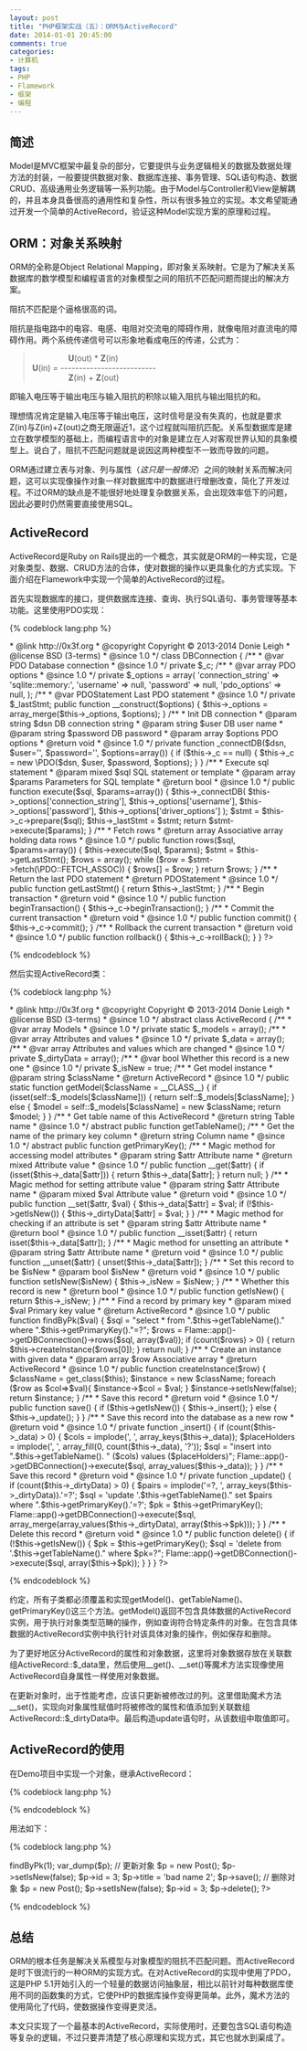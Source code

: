 ```yaml
---
layout: post
title: "PHP框架实战（五）：ORM与ActiveRecord"
date: 2014-01-01 20:45:00
comments: true
categories:
- 计算机
tags:
- PHP
- Flamework
- 框架
- 编程
---
```


简述
----

Model是MVC框架中最复杂的部分，它要提供与业务逻辑相关的数据及数据处理方法的封装，一般要提供数据对象、数据库连接、事务管理、SQL语句构造、数据CRUD、高级通用业务逻辑等一系列功能。由于Model与Controller和View是解耦的，并且本身具备很高的通用性和复杂性，所以有很多独立的实现。本文希望能通过开发一个简单的ActiveRecord，验证这种Model实现方案的原理和过程。

ORM：对象关系映射
-----------------

ORM的全称是Object Relational Mapping，即对象关系映射。它是为了解决关系数据库的数学模型和编程语言的对象模型之间的阻抗不匹配问题而提出的解决方案。

阻抗不匹配是个逼格很高的词。

阻抗是指电路中的电容、电感、电阻对交流电的障碍作用，就像电阻对直流电的障碍作用。两个系统传递信号可以形象地看成电压的传递，公式为：

>&nbsp;&nbsp;&nbsp;&nbsp;&nbsp;&nbsp;&nbsp;&nbsp;&nbsp;&nbsp;&nbsp;&nbsp;&nbsp;&nbsp;&nbsp;&nbsp;**U**(out) \* **Z**(in)  
**U**(in) =  --------------------------  
&nbsp;&nbsp;&nbsp;&nbsp;&nbsp;&nbsp;&nbsp;&nbsp;&nbsp;&nbsp;&nbsp;&nbsp;&nbsp;&nbsp;&nbsp;&nbsp;**Z**(in) + **Z**(out)

即输入电压等于输出电压与输入阻抗的积除以输入阻抗与输出阻抗的和。

理想情况肯定是输入电压等于输出电压，这时信号是没有失真的，也就是要求Z(in)与Z(in)+Z(out)之商无限逼近1，这个过程就叫阻抗匹配。关系型数据库是建立在数学模型的基础上，而编程语言中的对象是建立在人对客观世界认知的具象模型上。说白了，阻抗不匹配问题就是说因这两种模型不一致而导致的问题。

ORM通过建立表与对象、列与属性（_这只是一般情况_）之间的映射关系而解决问题，这可以实现像操作对象一样对数据库中的数据进行增删改查，简化了开发过程。不过ORM的缺点是不能很好地处理复杂数据关系，会出现效率低下的问题，因此必要时仍然需要直接使用SQL。

ActiveRecord
------------

ActiveRecord是Ruby on Rails提出的一个概念，其实就是ORM的一种实现，它是对象类型、数据、CRUD方法的合体，使对数据的操作以更具象化的方式实现。下面介绍在Flamework中实现一个简单的ActiveRecord的过程。

首先实现数据库的接口，提供数据库连接、查询、执行SQL语句、事务管理等基本功能。这里使用PDO实现：

{% codeblock lang:php %}
<?php
namespace org\x3f\flamework\base;

/**
 * Database connection above PDO
 *
 * @author Donie Leigh <donie.leigh@gmail.com>
 * @link http://0x3f.org
 * @copyright Copyright &copy; 2013-2014 Donie Leigh
 * @license BSD (3-terms)
 * @since 1.0
 */
class DBConnection
{
    /**
     * @var PDO Database connection 
     * @since 1.0
     */
    private $_c;
    /**
     * @var array PDO options 
     * @since 1.0
     */
    private $_options = array(
        'connection_string' => 'sqlite::memory:',
        'username' => null,
        'password' => null,
        'pdo_options' => null,
    );
    /**
     * @var PDOStatement Last PDO statement 
     * @since 1.0
     */
    private $_lastStmt;

    public function __construct($options)
    {
        $this->_options = array_merge($this->_options, $options);
    }

    /**
     * Init DB connection
     * @param string $dsn DB connection string
     * @param string $user DB user name
     * @param string $password DB password
     * @param array $options PDO options
     * @return void
     * @since 1.0
     */
    private function _connectDB($dsn, $user='', $password='', $options=array())
    {
        if ($this->_c == null) {
            $this->_c = new \PDO($dsn, $user, $password, $options);
        }
    }
   
    /**
     * Execute sql statement
     * @param mixed $sql SQL statement or template
     * @param array $params Parameters for SQL template
     * @return bool
     * @since 1.0
     */
    public function execute($sql, $params=array())
    {
        $this->_connectDB(
            $this->_options['connection_string'],
            $this->_options['username'],
            $this->_options['password'],
            $this->_options['driver_options']
        );
        $stmt = $this->_c->prepare($sql);
        $this->_lastStmt = $stmt;
        return $stmt->execute($params);
    }
    
    /**
     * Fetch rows
     * @return array Associative array holding data rows
     * @since 1.0
     */
    public function rows($sql, $params=array())
    {
        $this->execute($sql, $params);
        $stmt = $this->getLastStmt();
        $rows = array();
        while ($row = $stmt->fetch(\PDO::FETCH_ASSOC)) {
            $rows[] = $row;
        }
        return $rows;
    }
    
    /**
     * Return the last PDO statement
     * @return PDOStatement
     * @since 1.0
     */
    public function getLastStmt()
    {
        return $this->_lastStmt;
    }
    
    /**
     * Begin transaction
     * @return void
     * @since 1.0
     */
    public function beginTransaction()
    {
        $this->_c->beginTransaction();
    }
    
    /**
     * Commit the current transaction
     * @return void
     * @since 1.0
     */
    public function commit()
    {
        $this->_c->commit();
    }
    
    /**
     * Rollback the current transaction
     * @return void
     * @since 1.0
     */
    public function rollback()
    {
        $this->_c->rollBack();
    }
    
}
?>
{% endcodeblock %}

然后实现ActiveRecord类：

{% codeblock lang:php %}
<?php
namespace org\x3f\flamework\base;
use org\x3f\flamework\Flame;

/**
 * Ancestor class for active records
 *
 * @abstract
 * @author Donie Leigh <donie.leigh@gmail.com>
 * @link http://0x3f.org
 * @copyright Copyright &copy; 2013-2014 Donie Leigh
 * @license BSD (3-terms)
 * @since 1.0
 */
abstract class ActiveRecord
{
    /**
     * @var array Models 
     * @since 1.0
     */
    private static $_models = array();
    /**
     * @var array Attributes and values
     * @since 1.0
     */
    private $_data = array();
    /**
     * @var array Attributes and values which are changed
     * @since 1.0
     */
    private $_dirtyData = array();
    /**
     * @var bool Whether this record is a new one 
     * @since 1.0
     */
    private $_isNew = true;

    /**
     * Get model instance
     * @param string $className
     * @return ActiveRecord
     * @since 1.0
     */
    public static function getModel($className = __CLASS__)
    {
        if (isset(self::$_models[$className])) {
            return self::$_models[$className];
        } else {
            $model = self::$_models[$className] = new $className;
            return $model;
        }
    }
    
    /**
     * Get table name of this ActiveRecord
     * @return string Table name
     * @since 1.0
     */
    abstract public function getTableName();

    /**
     * Get the name of the primary key column
     * @return string Column name
     * @since 1.0
     */
    abstract public function getPrimaryKey();
    
    /**
     * Magic method for accessing model attributes
     * @param string $attr Attribute name
     * @return mixed Attribute value
     * @since 1.0
     */
    public function __get($attr)
    {
        if (isset($this->_data[$attr])) {
            return $this->_data[$attr];
        }
        return null;
    }
    
    /**
     * Magic method for setting attribute value
     * @param string $attr Attribute name
     * @param mixed $val Attribute value
     * @return void
     * @since 1.0
     */
    public function __set($attr, $val)
    {
        $this->_data[$attr] = $val;
        if (!$this->getIsNew()) {
            $this->_dirtyData[$attr] = $val;
        }
    }
    
    /**
     * Magic method for checking if an attribute is set
     * @param string $attr Attribute name
     * @return bool
     * @since 1.0
     */
    public function __isset($attr)
    {
        return isset($this->_data[$attr]);
    }
    
    /**
     * Magic method for unsetting an attribute
     * @param string $attr Attribute name
     * @return void
     * @since 1.0
     */
    public function __unset($attr)
    {
        unset($this->_data[$attr]);
    }
    
    /**
     * Set this record to be $isNew
     * @param bool $isNew
     * @return void
     * @since 1.0
     */
    public function setIsNew($isNew)
    {
        $this->_isNew = $isNew;
    }
    
    /**
     * Whether this record is new
     * @return bool
     * @since 1.0
     */
    public function getIsNew()
    {
        return $this->_isNew;
    }
    
    /**
     * Find a record by primary key
     * @param mixed $val Primary key value
     * @return ActiveRecord
     * @since 1.0
     */
    public function findByPk($val)
    {
        $sql = "select * from ".$this->getTableName()." where ".$this->getPrimaryKey()."=?";
        $rows = Flame::app()->getDBConnection()->rows($sql, array($val));
        if (count($rows) > 0) {
            return $this->createInstance($rows[0]);
        }
        return null;
    }
    
    /**
     * Create an instance with given data
     * @param array $row Associative array
     * @return ActiveRecord
     * @since 1.0
     */
    public function createInstance($row)
    {
        $className = get_class($this);
        $instance = new $className;
        foreach ($row as $col=>$val){
            $instance->$col = $val;
        }
        $instance->setIsNew(false);
        return $instance;
    }
    
    /**
     * Save this record
     * @return void
     * @since 1.0
     */
    public function save()
    {
        if ($this->getIsNew()) {
            $this->_insert();
        } else {
            $this->_update();
        }
    }
    
    /**
     * Save this record into the database as a new row
     * @return void
     * @since 1.0
     */
    private function _insert()
    {
        if (count($this->_data) > 0) {
            $cols = implode(', ', array_keys($this->_data));
            $placeHolders = implode(', ', array_fill(0, count($this->_data), '?'));
            $sql = "insert into ".$this->getTableName(). " ($cols) values ($placeHolders)";
            Flame::app()->getDBConnection()->execute($sql, array_values($this->_data));
        }
    }
    
    /**
     * Save this record
     * @return void
     * @since 1.0
     */
    private function _update()
    {
        if (count($this->_dirtyData) > 0) {
            $pairs = implode('=?, ', array_keys($this->_dirtyData)).'=?';
            $sql = 'update '.$this->getTableName()." set $pairs where ".$this->getPrimaryKey().'=?';
            $pk = $this->getPrimaryKey();
            Flame::app()->getDBConnection()->execute($sql, array_merge(array_values($this->_dirtyData), array($this->$pk)));
        }
    }
    
    /**
     * Delete this record
     * @return void
     * @since 1.0
     */
    public function delete()
    {
        if (!$this->getIsNew()) {
            $pk = $this->getPrimaryKey();
            $sql = 'delete from '.$this->getTableName()." where $pk=?";
            Flame::app()->getDBConnection()->execute($sql, array($this->$pk));
        }
    }
    
}
?>
{% endcodeblock %}

约定，所有子类都必须覆盖和实现getModel()、getTableName()、getPrimaryKey()这三个方法。getModel()返回不包含具体数据的ActiveRecord实例，用于执行对象类型范畴的操作，例如查询符合特定条件的对象。在包含具体数据的ActiveRecord实例中执行针对该具体对象的操作，例如保存和删除。

为了更好地区分ActiveRecord的属性和对象数据，这里将对象数据存放在关联数组ActiveRecord::$\_data里，然后使用\_\_get()、\_\_set()等魔术方法实现像使用ActiveRecord自身属性一样使用对象数据。

在更新对象时，出于性能考虑，应该只更新被修改过的列。这里借助魔术方法\_\_set()，实现向对象属性赋值时将被修改的属性和值添加到关联数组ActiveRecord::$\_dirtyData中。最后构造update语句时，从该数组中取值即可。

ActiveRecord的使用
------------------

在Demo项目中实现一个对象，继承ActiveRecord：

{% codeblock lang:php %}
<?php
namespace org\x3f\flamedemo\model;
use org\x3f\flamework\base\ActiveRecord;

class Post extends ActiveRecord
{
    public static function getModel($className=__CLASS__)
    {
        return parent::getModel($className);
    }
    
    public function getTableName()
    {
        return 'post';
    }
    
    public function getPrimaryKey()
    {
        return 'id';
    }
    
}
?>
{% endcodeblock %}

用法如下：

{% codeblock lang:php %}
<?php
// 根据ID查询对象
$p = Post::getModel()->findByPk(1);
var_dump($p);

// 更新对象
$p = new Post();
$p->setIsNew(false);
$p->id = 3;
$p->title = 'bad name 2';
$p->save();

// 删除对象
$p = new Post();
$p->setIsNew(false);
$p->id = 3;
$p->delete();
?>
{% endcodeblock %}

总结
----

ORM的根本任务是解决关系模型与对象模型的阻抗不匹配问题。而ActiveRecord是时下很流行的一种ORM的实现方式。在对ActiveRecord的实现中使用了PDO，这是PHP 5.1开始引入的一个轻量的数据访问抽象层，相比以前针对每种数据库使用不同的函数集的方式，它使PHP的数据库操作变得更简单。此外，魔术方法的使用简化了代码，使数据操作变得更灵活。

本文只实现了一个最基本的ActiveRecord，实际使用时，还要包含SQL语句构造等复杂的逻辑，不过只要弄清楚了核心原理和实现方式，其它也就水到渠成了。
